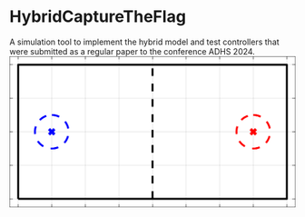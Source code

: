 # HybridCaptureTheFlag
A simulation tool to implement the hybrid model and test controllers that were submitted as a regular paper to the conference ADHS 2024.
![3](https://github.com/sjleudo/HyCaptureTheFlag/blob/main/3.gif)
